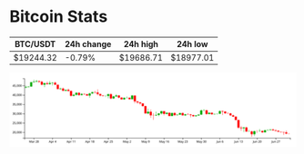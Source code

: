 # Bitcoin Stats

BTC/USDT|24h change|24h high|24h low|
|---|---|---|---|
|$19244.32|-0.79%|$19686.71|$18977.01|

<img src="./chart.svg">
